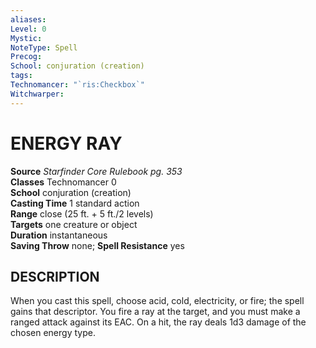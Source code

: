 ```yaml
---
aliases: 
Level: 0
Mystic: 
NoteType: Spell
Precog: 
School: conjuration (creation)
tags: 
Technomancer: "`ris:Checkbox`"
Witchwarper: 
---
```

# ENERGY RAY

**Source** _Starfinder Core Rulebook pg. 353_  
**Classes** Technomancer 0  
**School** conjuration (creation)  
**Casting Time** 1 standard action  
**Range** close (25 ft. + 5 ft./2 levels)  
**Targets** one creature or object  
**Duration** instantaneous  
**Saving Throw** none; **Spell Resistance** yes

## DESCRIPTION

When you cast this spell, choose acid, cold, electricity, or fire; the spell gains that descriptor. You fire a ray at the target, and you must make a ranged attack against its EAC. On a hit, the ray deals 1d3 damage of the chosen energy type.